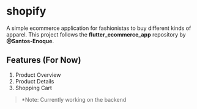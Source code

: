 # shopify

A simple ecommerce application for fashionistas to buy different kinds of apparel. This project follows the **flutter_ecommerce_app** repository by **@Santos-Enoque**.

## Features (For Now)
1. Product Overview
2. Product Details
3. Shopping Cart

<!---
## Screenshots
### Product Overview
![](https://github.com/ktzy0305/shop_here/blob/master/app_screenshots/main_page.png#thumbnail)
### Product details
![](https://github.com/ktzy0305/shop_here/blob/master/app_screenshots/product_details.png)
### Shopping Cart
![](https://github.com/ktzy0305/shop_here/blob/master/app_screenshots/shopping_cart.png)
--->
> *Note: Currently working on the backend

